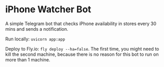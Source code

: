 # iPhone Watcher Bot

A simple Telegram bot that checks iPhone availability in stores every 30 mins and sends a notification.

Run locally: `uvicorn app:app`

Deploy to Fly.io: `fly deploy --ha=false`. The first time, you might need to kill the second machine, because there is no reason for this bot to run on more than 1 machine.
